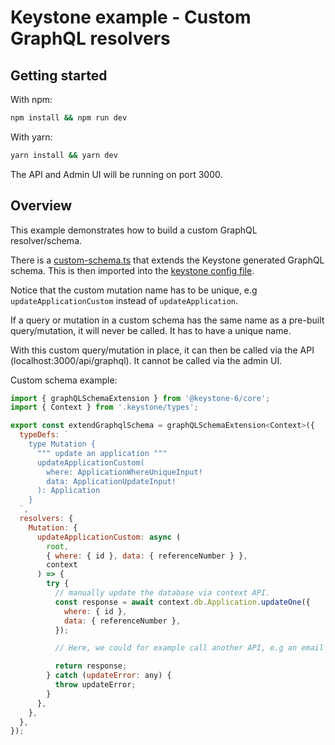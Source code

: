 # Keystone example - Custom GraphQL resolvers

## Getting started

With npm:

```cmd
npm install && npm run dev
```

With yarn:

```cmd
yarn install && yarn dev
```

The API and Admin UI will be running on port 3000.

## Overview

This example demonstrates how to build a custom GraphQL resolver/schema.

There is a [custom-schema.ts](./custom-schema.ts) that extends the Keystone generated GraphQL schema. This is then imported into the [keystone config file](./keystone.ts).

Notice that the custom mutation name has to be unique, e.g `updateApplicationCustom` instead of `updateApplication`.

If a query or mutation in a custom schema has the same name as a pre-built query/mutation, it will never be called. It has to have a unique name.

With this custom query/mutation in place, it can then be called via the API (localhost:3000/api/graphql). It cannot be called via the admin UI.

Custom schema example:

```js
import { graphQLSchemaExtension } from '@keystone-6/core';
import { Context } from '.keystone/types';

export const extendGraphqlSchema = graphQLSchemaExtension<Context>({
  typeDefs: `
    type Mutation {
      """ update an application """
      updateApplicationCustom(
        where: ApplicationWhereUniqueInput!
        data: ApplicationUpdateInput!
      ): Application
    }
  `,
  resolvers: {
    Mutation: {
      updateApplicationCustom: async (
        root,
        { where: { id }, data: { referenceNumber } },
        context
      ) => {
        try {
          // manually update the database via context API.
          const response = await context.db.Application.updateOne({
            where: { id },
            data: { referenceNumber },
          });

          // Here, we could for example call another API, e.g an email service.

          return response;
        } catch (updateError: any) {
          throw updateError;
        }
      },
    },
  },
});
```
